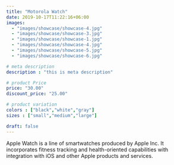 ```yaml
---
title: "Motorola Watch"
date: 2019-10-17T11:22:16+06:00
images: 
  - "images/showcase/showcase-4.jpg"
  - "images/showcase/showcase-3.jpg"
  - "images/showcase/showcase-1.jpg"
  - "images/showcase/showcase-4.jpg"
  - "images/showcase/showcase-5.jpg"
  - "images/showcase/showcase-6.jpg"

# meta description
description : "this is meta description"

# product Price
price: "30.00"
discount_price: "25.00"

# product variation
colors : ["black","white","gray"]
sizes : ["small","medium","large"]

draft: false
---
```


Apple Watch is a line of smartwatches produced by Apple Inc. It incorporates fitness tracking and health-oriented capabilities with integration with iOS and other Apple products and services.
